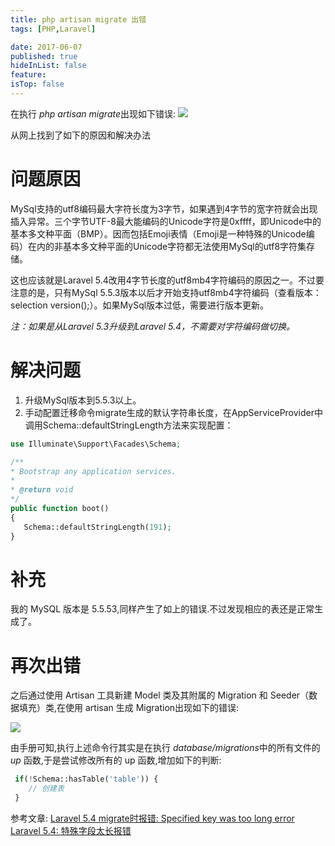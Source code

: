 ```yaml
---
title: php artisan migrate 出错
tags: [PHP,Laravel]

date: 2017-06-07
published: true
hideInList: false
feature: 
isTop: false
---
```








在执行 *php artisan migrate*出现如下错误:
![](http://ww1.sinaimg.cn/large/d9e82fa4ly1fgcuzkgc7zj20og09xwfm.jpg)

从网上找到了如下的原因和解决办法

# 问题原因

MySql支持的utf8编码最大字符长度为3字节，如果遇到4字节的宽字符就会出现插入异常。三个字节UTF-8最大能编码的Unicode字符是0xffff，即Unicode中的基本多文种平面（BMP）。因而包括Emoji表情（Emoji是一种特殊的Unicode编码）在内的非基本多文种平面的Unicode字符都无法使用MySql的utf8字符集存储。

这也应该就是Laravel 5.4改用4字节长度的utf8mb4字符编码的原因之一。不过要注意的是，只有MySql 5.5.3版本以后才开始支持utf8mb4字符编码（查看版本：selection version();）。如果MySql版本过低，需要进行版本更新。

*注：如果是从Laravel 5.3升级到Laravel 5.4，不需要对字符编码做切换。*

# 解决问题

1. 升级MySql版本到5.5.3以上。
2. 手动配置迁移命令migrate生成的默认字符串长度，在AppServiceProvider中调用Schema::defaultStringLength方法来实现配置：

```php
use Illuminate\Support\Facades\Schema;

/**
* Bootstrap any application services.
*
* @return void
*/
public function boot()
{
   Schema::defaultStringLength(191);
}
```

# 补充 

我的 MySQL 版本是 5.5.53,同样产生了如上的错误.不过发现相应的表还是正常生成了。


# 再次出错

之后通过使用 Artisan 工具新建 Model 类及其附属的 Migration 和 Seeder（数据填充）类,在使用 artisan 生成 Migration出现如下的错误:

![](http://ww1.sinaimg.cn/large/d9e82fa4ly1fgcv521vjlj20o80a9q45.jpg)

由手册可知,执行上述命令行其实是在执行 *database/migrations*中的所有文件的 *up* 函数,于是尝试修改所有的 up 函数,增加如下的判断:

```php
 if(!Schema::hasTable('table')) {
    // 创建表
 }
```


参考文章:
[Laravel 5.4 migrate时报错: Specified key was too long error](https://segmentfault.com/a/1190000008416200)
[Laravel 5.4: 特殊字段太长报错](http://www.cnblogs.com/betx/p/6544090.html)
